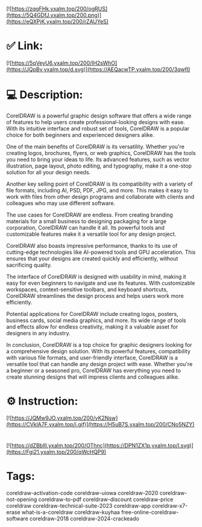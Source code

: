 [![https://zqgFHk.yxalm.top/200/ogRUS](https://5Q4GDfJ.yxalm.top/200.png)](https://eQXPjK.yxalm.top/200/rZAUYeS)
# ✅ Link:
[![https://5qVeyU6.yxalm.top/200/lH2sWhO](https://JQpBv.yxalm.top/d.svg)](https://AEQacwTP.yxalm.top/200/3qwfI)
# 💻 Description:
CorelDRAW is a powerful graphic design software that offers a wide range of features to help users create professional-looking designs with ease. With its intuitive interface and robust set of tools, CorelDRAW is a popular choice for both beginners and experienced designers alike.

One of the main benefits of CorelDRAW is its versatility. Whether you're creating logos, brochures, flyers, or web graphics, CorelDRAW has the tools you need to bring your ideas to life. Its advanced features, such as vector illustration, page layout, photo editing, and typography, make it a one-stop solution for all your design needs.

Another key selling point of CorelDRAW is its compatibility with a variety of file formats, including AI, PSD, PDF, JPG, and more. This makes it easy to work with files from other design programs and collaborate with clients and colleagues who may use different software.

The use cases for CorelDRAW are endless. From creating branding materials for a small business to designing packaging for a large corporation, CorelDRAW can handle it all. Its powerful tools and customizable features make it a versatile tool for any design project.

CorelDRAW also boasts impressive performance, thanks to its use of cutting-edge technologies like AI-powered tools and GPU acceleration. This ensures that your designs are created quickly and efficiently, without sacrificing quality.

The interface of CorelDRAW is designed with usability in mind, making it easy for even beginners to navigate and use its features. With customizable workspaces, context-sensitive toolbars, and keyboard shortcuts, CorelDRAW streamlines the design process and helps users work more efficiently.

Potential applications for CorelDRAW include creating logos, posters, business cards, social media graphics, and more. Its wide range of tools and effects allow for endless creativity, making it a valuable asset for designers in any industry.

In conclusion, CorelDRAW is a top choice for graphic designers looking for a comprehensive design solution. With its powerful features, compatibility with various file formats, and user-friendly interface, CorelDRAW is a versatile tool that can handle any design project with ease. Whether you're a beginner or a seasoned pro, CorelDRAW has everything you need to create stunning designs that will impress clients and colleagues alike.

# ⚙️ Instruction:
[![https://JQMw9JO.yxalm.top/200/vK2Nsw](https://CVklA7F.yxalm.top/i.gif)](https://H5uB7S.yxalm.top/200/CNo5NZY)
#
[![https://dZBblIl.yxalm.top/200/OThnc](https://DPN1ZX1p.yxalm.top/l.svg)](https://Fgi21.yxalm.top/200/qWcHQP9)
# Tags:
coreldraw-activation-code coreldraw-uiowa coreldraw-2020 coreldraw-not-opening coreldraw-to-pdf coreldraw-discount coreldraw-price coreldraw coreldraw-technical-suite-2023 coreldraw-app coreldraw-x7-erase what-is-a-coreldraw coreldraw-kuyhaa free-online-coreldraw-software coreldraw-2018 coreldraw-2024-crackeado






